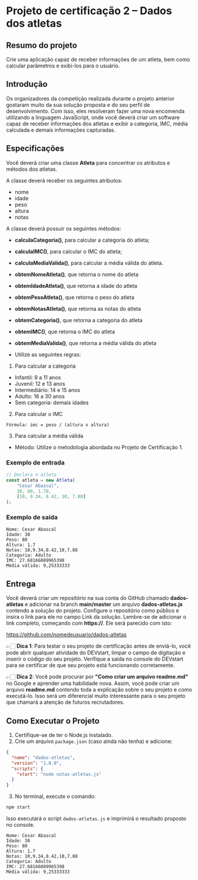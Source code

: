 # Projeto de certificação 2 – Dados dos atletas

## Resumo do projeto

Crie uma aplicação capaz de receber informações de um atleta, bem como calcular parâmetros e exibi-los para o usuário.

## Introdução

Os organizadores da competição realizada durante o projeto anterior gostaram muito da sua solução proposta e do seu perfil de desenvolvimento. Com isso, eles resolveram fazer uma nova encomenda utilizando a linguagem JavaScript, onde você deverá criar um software capaz de receber informações dos atletas e exibir a categoria, IMC, média calculada e demais informações capturadas.

## Especificações

Você deverá criar uma classe **Atleta** para concentrar os atributos e métodos dos atletas.

A classe deverá receber os seguintes atributos:

* nome
* idade
* peso
* altura
* notas

A classe deverá possuir os seguintes métodos:

* **calculaCategoria()**, para calcular a categoria do atleta;
* **calculaIMC()**, para calcular o IMC do atleta;
* **calculaMediaValida()**, para calcular a média válida do atleta.
* **obtemNomeAtleta()**, que retorna o nome do atleta
* **obtemIdadeAtleta()**, que retorna a idade do atleta
* **obtemPesoAtleta()**, que retorna o peso do atleta
* **obtemNotasAtleta()**, que retorna as notas do atleta
* **obtemCategoria()**, que retorna a categoria do atleta
* **obtemIMC()**, que retorna o IMC do atleta
* **obtemMediaValida()**, que retorna a média válida do atleta

* Utilize as seguintes regras:

1. Para calcular a categoria

* Infantil: 9 a 11 anos
* Juvenil: 12 e 13 anos
* Intermediário: 14 e 15 anos
* Adulto: 16 a 30 anos
* Sem categoria: demais idades
2. Para calcular o IMC

```
Fórmula: imc = peso / (altura x altura)
```
3. Para calcular a média válida

* Método: Utilize o metodologia abordada no Projeto de Certificação 1.

### Exemplo de entrada

``` js
// Declara o atleta
const atleta = new Atleta(
    "Cesar Abascal",
    30, 80, 1.70, 
    [10, 9.34, 8.42, 10, 7.88]
);
```
### Exemplo de saída

```
Nome: Cesar Abascal
Idade: 30
Peso: 80
Altura: 1.7
Notas: 10,9.34,8.42,10,7.88
Categoria: Adulto
IMC: 27.68166089965398
Média válida: 9,25333333
```

## Entrega

Você deverá criar um repositório na sua conta do GitHub chamado **dados-atletas** e adicionar na branch **main/master** um arquivo **dados-atletas.js** contendo a solução do projeto. Configure o repositório como público e insira o link para ele no campo Link da solução. Lembre-se de adicionar o link completo, começando com **https://**. Ele será parecido com isto:

https://github.com/nomedeusuario/dados-atletas

👉🏻 **Dica 1**: Para testar o seu projeto de certificação antes de enviá-lo, você pode abrir qualquer atividade do DEVstart, limpar o campo de digitação e inserir o código do seu projeto. Verifique a saída no console do DEVstart para se certificar de que seu projeto está funcionando corretamente.

👉🏻 **Dica 2**: Você pode procurar por **"Como criar um arquivo readme.md"** no Google e aprender uma habilidade nova. Assim, você pode criar um arquivo **readme.md** contendo toda a explicação sobre o seu projeto e como executá-lo. Isso será um diferencial muito interessante para o seu projeto que chamará a atenção de futuros recrutadores.

## Como Executar o Projeto

1. Certifique-se de ter o Node.js instalado.
2. Crie um arquivo `package.json` (caso ainda não tenha) e adicione:

```json
{
  "name": "dados-atletas",
  "version": "1.0.0",
  "scripts": {
    "start": "node notas-atletas.js"
  }
}
```

3. No terminal, execute o comando:

```sh
npm start
```

Isso executará o script `dados-atletas.js` e imprimirá o resultado proposto no console.

```
Nome: Cesar Abascal
Idade: 30
Peso: 80
Altura: 1.7
Notas: 10,9.34,8.42,10,7.88
Categoria: Adulto
IMC: 27.68166089965398
Média válida: 9,25333333
```